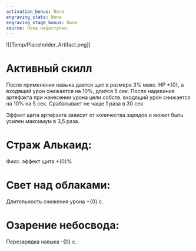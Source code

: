 ```yaml
---
activation_bonus: None
engraving_stats: None
engraving_stage_bonus: None
source: Пока недоступно.
---
```

![[Temp/Placeholder_Artifact.png]]
# Активный скилл
После применения навыка дается щит в размере 3% макс. HP +{0}, а входящий урон снижается на 10%, длится 5 сек.
После надевания артефакта при нанесении урона цели собств. входящий урон снижается на 10% на 5 сек. Срабатывает не чаще 1 раза в 30 сек.

Эффект щита артефакта зависит от количества зарядов и может быть усилен максимум в 3,5 раза.

# Страж Алькаид: 
Фикс. эффект щита +{0}%
# Свет над облаками: 
Длительность снижения урона +{0} с.
# Озарение небосвода: 
Перезарядка навыка -{0} с.

